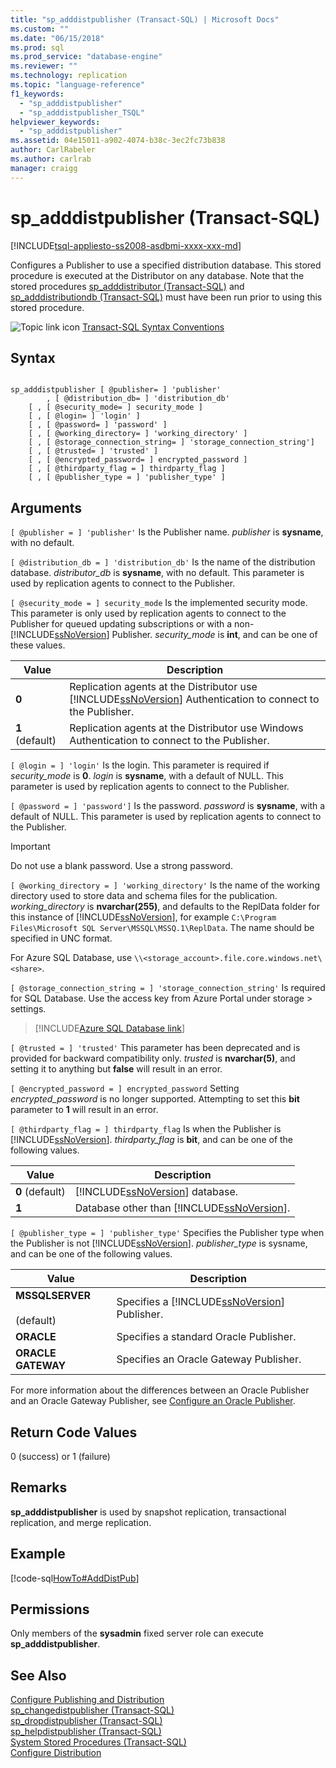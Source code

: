 ```yaml
---
title: "sp_adddistpublisher (Transact-SQL) | Microsoft Docs"
ms.custom: ""
ms.date: "06/15/2018"
ms.prod: sql
ms.prod_service: "database-engine"
ms.reviewer: ""
ms.technology: replication
ms.topic: "language-reference"
f1_keywords: 
  - "sp_adddistpublisher"
  - "sp_adddistpublisher_TSQL"
helpviewer_keywords: 
  - "sp_adddistpublisher"
ms.assetid: 04e15011-a902-4074-b38c-3ec2fc73b838
author: CarlRabeler
ms.author: carlrab
manager: craigg
---
```

# sp_adddistpublisher (Transact-SQL)
[!INCLUDE[tsql-appliesto-ss2008-asdbmi-xxxx-xxx-md](../../includes/tsql-appliesto-ss2008-asdbmi-xxxx-xxx-md.md)]

  Configures a Publisher to use a specified distribution database. This stored procedure is executed at the Distributor on any database. Note that the stored procedures [sp_adddistributor &#40;Transact-SQL&#41;](../../relational-databases/system-stored-procedures/sp-adddistributor-transact-sql.md) and [sp_adddistributiondb &#40;Transact-SQL&#41;](../../relational-databases/system-stored-procedures/sp-adddistributiondb-transact-sql.md) must have been run prior to using this stored procedure.  
  
 ![Topic link icon](../../database-engine/configure-windows/media/topic-link.gif "Topic link icon") [Transact-SQL Syntax Conventions](../../t-sql/language-elements/transact-sql-syntax-conventions-transact-sql.md)  
  
## Syntax  
  
```  
  
sp_adddistpublisher [ @publisher= ] 'publisher'   
        , [ @distribution_db= ] 'distribution_db'   
    [ , [ @security_mode= ] security_mode ]   
    [ , [ @login= ] 'login' ]   
    [ , [ @password= ] 'password' ]   
    [ , [ @working_directory= ] 'working_directory' ]   
    [ , [ @storage_connection_string= ] 'storage_connection_string']
    [ , [ @trusted= ] 'trusted' ]   
    [ , [ @encrypted_password= ] encrypted_password ]   
    [ , [ @thirdparty_flag = ] thirdparty_flag ]  
    [ , [ @publisher_type = ] 'publisher_type' ]  
```  
  
## Arguments  
`[ @publisher = ] 'publisher'`
 Is the Publisher name. *publisher* is **sysname**, with no default.  
  
`[ @distribution_db = ] 'distribution_db'`
 Is the name of the distribution database. *distributor_db* is **sysname**, with no default. This parameter is used by replication agents to connect to the Publisher.  
  
`[ @security_mode = ] security_mode`
 Is the implemented security mode. This parameter is only used by replication agents to connect to the Publisher for queued updating subscriptions or with a non- [!INCLUDE[ssNoVersion](../../includes/ssnoversion-md.md)] Publisher. *security_mode* is **int**, and can be one of these values.  
  
|Value|Description|  
|-----------|-----------------|  
|**0**|Replication agents at the Distributor use [!INCLUDE[ssNoVersion](../../includes/ssnoversion-md.md)] Authentication to connect to the Publisher.|  
|**1** (default)|Replication agents at the Distributor use Windows Authentication to connect to the Publisher.|  
  
`[ @login = ] 'login'`
 Is the login. This parameter is required if *security_mode* is **0**. *login* is **sysname**, with a default of NULL. This parameter is used by replication agents to connect to the Publisher.  
  
`[ @password = ] 'password']`
 Is the password. *password* is **sysname**, with a default of NULL. This parameter is used by replication agents to connect to the Publisher.  
  
> [!IMPORTANT]  
>  Do not use a blank password. Use a strong password.  
  
`[ @working_directory = ] 'working_directory'`
 Is the name of the working directory used to store data and schema files for the publication. *working_directory* is **nvarchar(255)**, and defaults to the ReplData folder for this instance of [!INCLUDE[ssNoVersion](../../includes/ssnoversion-md.md)], for example `C:\Program Files\Microsoft SQL Server\MSSQL\MSSQ.1\ReplData`. The name should be specified in UNC format.  

 For Azure SQL Database, use `\\<storage_account>.file.core.windows.net\<share>`.

`[ @storage_connection_string = ] 'storage_connection_string'`
 Is required for SQL Database. Use the access key from Azure Portal under storage > settings.

 > [!INCLUDE[Azure SQL Database link](../../includes/azure-sql-db-repl-for-more-information.md)]

`[ @trusted = ] 'trusted'`
 This parameter has been deprecated and is provided for backward compatibility only. *trusted* is **nvarchar(5)**, and setting it to anything but **false** will result in an error.  
  
`[ @encrypted_password = ] encrypted_password`
 Setting *encrypted_password* is no longer supported. Attempting to set this **bit** parameter to **1** will result in an error.  
  
`[ @thirdparty_flag = ] thirdparty_flag`
 Is when the Publisher is [!INCLUDE[ssNoVersion](../../includes/ssnoversion-md.md)]. *thirdparty_flag* is **bit**, and can be one of the following values.  
  
|Value|Description|  
|-----------|-----------------|  
|**0** (default)|[!INCLUDE[ssNoVersion](../../includes/ssnoversion-md.md)] database.|  
|**1**|Database other than [!INCLUDE[ssNoVersion](../../includes/ssnoversion-md.md)].|  
  
`[ @publisher_type = ] 'publisher_type'`
 Specifies the Publisher type when the Publisher is not [!INCLUDE[ssNoVersion](../../includes/ssnoversion-md.md)]. *publisher_type* is sysname, and can be one of the following values.  
  
|Value|Description|  
|-----------|-----------------|  
|**MSSQLSERVER**<br /><br /> (default)|Specifies a [!INCLUDE[ssNoVersion](../../includes/ssnoversion-md.md)] Publisher.|  
|**ORACLE**|Specifies a standard Oracle Publisher.|  
|**ORACLE GATEWAY**|Specifies an Oracle Gateway Publisher.|  
  
 For more information about the differences between an Oracle Publisher and an Oracle Gateway Publisher, see [Configure an Oracle Publisher](../../relational-databases/replication/non-sql/configure-an-oracle-publisher.md).  
  
## Return Code Values  
 0 (success) or 1 (failure)  
  
## Remarks  
 **sp_adddistpublisher** is used by snapshot replication, transactional replication, and merge replication.  
  
## Example  
 [!code-sql[HowTo#AddDistPub](../../relational-databases/replication/codesnippet/tsql/sp-adddistpublisher-tran_1.sql)]  
  
## Permissions  
 Only members of the **sysadmin** fixed server role can execute **sp_adddistpublisher**.  
  
## See Also  
 [Configure Publishing and Distribution](../../relational-databases/replication/configure-publishing-and-distribution.md)   
 [sp_changedistpublisher &#40;Transact-SQL&#41;](../../relational-databases/system-stored-procedures/sp-changedistpublisher-transact-sql.md)   
 [sp_dropdistpublisher &#40;Transact-SQL&#41;](../../relational-databases/system-stored-procedures/sp-dropdistpublisher-transact-sql.md)   
 [sp_helpdistpublisher &#40;Transact-SQL&#41;](../../relational-databases/system-stored-procedures/sp-helpdistpublisher-transact-sql.md)   
 [System Stored Procedures &#40;Transact-SQL&#41;](../../relational-databases/system-stored-procedures/system-stored-procedures-transact-sql.md)   
 [Configure Distribution](../../relational-databases/replication/configure-distribution.md)  
  
  
